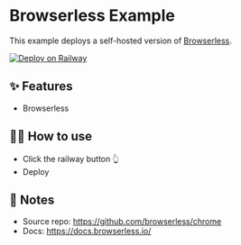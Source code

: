 # Browserless Example

This example deploys a self-hosted version of [Browserless](https://browserless.io/).

[![Deploy on Railway](https://railway.app/button.svg)](https://railway.app/new/template/browserless)

## ✨ Features

- Browserless

## 💁‍♀️ How to use

- Click the railway button 👆
- Deploy

## 📝 Notes
- Source repo: https://github.com/browserless/chrome
- Docs: https://docs.browserless.io/
